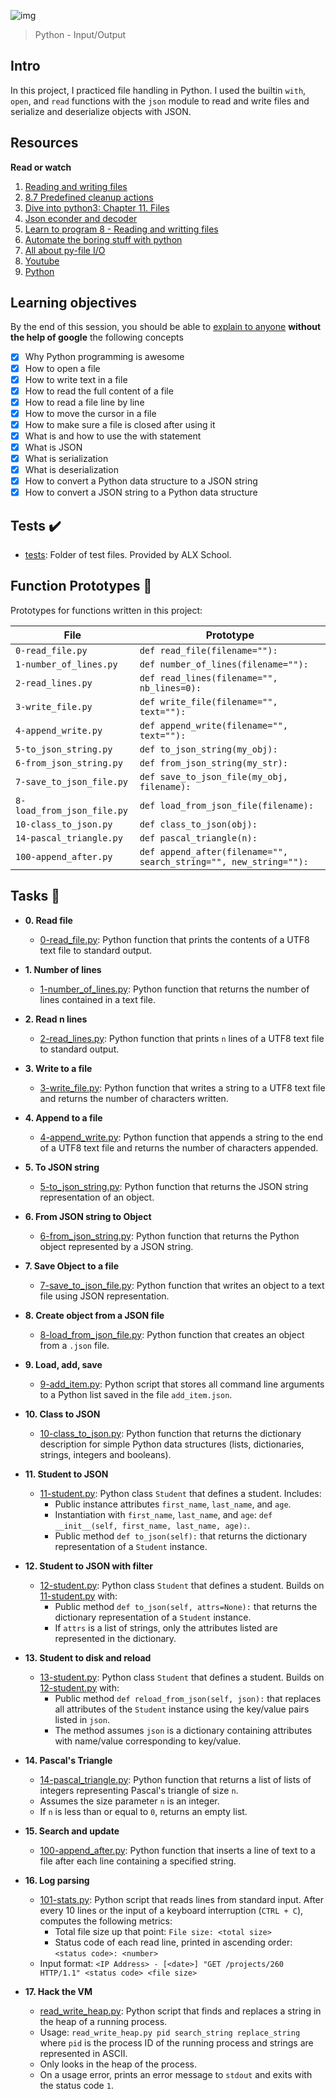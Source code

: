 ![img](https://assets.imaginablefutures.com/media/images/ALX_Logo.max-200x150.png)

> Python - Input/Output

## Intro

In this project, I practiced file handling in Python. I used the builtin `with`,
`open`, and `read` functions with the `json` module to read and write files and
serialize and deserialize objects with JSON.

## Resources

**Read or watch**

1. [Reading and writing files](https://docs.python.org/3/tutorial/inputoutput.html#reading-and-writing-files)
2. [8.7 Predefined cleanup actions](https://docs.python.org/3/tutorial/errors.html#predefined-clean-up-actions)
3. [Dive into python3: Chapter 11. Files](https://histo.ucsf.edu/BMS270/diveintopython3-r802.pdf)
4. [Json econder and decoder](https://docs.python.org/3/library/json.html)
5. [Learn to program 8 - Reading and writting files](https://www.youtube.com/watch?v=EukxMIsNeqU)
6. [Automate the boring stuff with python](https://automatetheboringstuff.com/)
7. [All about py-file I/O](https://techvidvan.com/tutorials/python-file-read-write/s)
8. [Youtube](https://www.youtube.com/results?search_query=python+I%2FO)
9. [Python](https://www.google.com/search?q=python+io)

## Learning objectives

By the end of this session, you should be able to [explain to anyone](https://fs.blog/feynman-learning-technique/) **without the help of google** the following concepts

- [x] Why Python programming is awesome
- [x] How to open a file
- [x] How to write text in a file
- [x] How to read the full content of a file
- [x] How to read a file line by line
- [x] How to move the cursor in a file
- [x] How to make sure a file is closed after using it
- [x] What is and how to use the with statement
- [x] What is JSON
- [x] What is serialization
- [x] What is deserialization
- [x] How to convert a Python data structure to a JSON string
- [x] How to convert a JSON string to a Python data structure

## Tests :heavy_check_mark:

- [tests](./tests): Folder of test files. Provided by ALX School.

## Function Prototypes :floppy_disk:

Prototypes for functions written in this project:

| File                       | Prototype                                                         |
| -------------------------- | ----------------------------------------------------------------- |
| `0-read_file.py`           | `def read_file(filename=""):`                                     |
| `1-number_of_lines.py`     | `def number_of_lines(filename=""):`                               |
| `2-read_lines.py`          | `def read_lines(filename="", nb_lines=0):`                        |
| `3-write_file.py`          | `def write_file(filename="", text=""):`                           |
| `4-append_write.py`        | `def append_write(filename="", text=""):`                         |
| `5-to_json_string.py`      | `def to_json_string(my_obj):`                                     |
| `6-from_json_string.py`    | `def from_json_string(my_str):`                                   |
| `7-save_to_json_file.py`   | `def save_to_json_file(my_obj, filename):`                        |
| `8-load_from_json_file.py` | `def load_from_json_file(filename):`                              |
| `10-class_to_json.py`      | `def class_to_json(obj):`                                         |
| `14-pascal_triangle.py`    | `def pascal_triangle(n):`                                         |
| `100-append_after.py`      | `def append_after(filename="", search_string="", new_string=""):` |

## Tasks :page_with_curl:

- **0. Read file**

  - [0-read_file.py](./0-read_file.py): Python function that prints the contents of a UTF8 text
    file to standard output.

* **1. Number of lines**

  - [1-number_of_lines.py](./1-number_of_lines.py): Python function that returns the number of lines
    contained in a text file.

* **2. Read n lines**

  - [2-read_lines.py](./2-read_lines.py): Python function that prints `n` lines of a UTF8 text
    file to standard output.

* **3. Write to a file**

  - [3-write_file.py](./3-write_file.py): Python function that writes a string to a UTF8 text
    file and returns the number of characters written.

* **4. Append to a file**

  - [4-append_write.py](./4-append_write.py): Python function that appends a string to the end of a
    UTF8 text file and returns the number of characters appended.

* **5. To JSON string**

  - [5-to_json_string.py](./5-to_json_string.py): Python function that returns the JSON string
    representation of an object.

* **6. From JSON string to Object**

  - [6-from_json_string.py](./6-from_json_string.py): Python function that returns the Python object
    represented by a JSON string.

* **7. Save Object to a file**

  - [7-save_to_json_file.py](./7-save_to_json_file.py): Python function that writes an object to a text
    file using JSON representation.

* **8. Create object from a JSON file**

  - [8-load_from_json_file.py](./8-load_from_json_file.py): Python function that creates an object from a
    `.json` file.

* **9. Load, add, save**

  - [9-add_item.py](./9-add_item.py): Python script that stores all command line arguments to a
    Python list saved in the file `add_item.json`.

* **10. Class to JSON**

  - [10-class_to_json.py](./10-class_to_json.py): Python function that returns the dictionary
    description for simple Python data structures (lists, dictionaries, strings,
    integers and booleans).

* **11. Student to JSON**

  - [11-student.py](./11-student.py): Python class `Student` that defines a student. Includes:
    - Public instance attributes `first_name`, `last_name`, and `age`.
    - Instantiation with `first_name`, `last_name`, and `age`:
      `def __init__(self, first_name, last_name, age):`.
    - Public method `def to_json(self):` that returns the dictionary
      representation of a `Student` instance.

* **12. Student to JSON with filter**

  - [12-student.py](./12-student.py): Python class `Student` that defines a student. Builds on
    [11-student.py](./11-student.py) with:
    - Public method `def to_json(self, attrs=None):` that returns the
      dictionary representation of a `Student` instance.
    - If `attrs` is a list of strings, only the attributes listed are
      represented in the dictionary.

* **13. Student to disk and reload**

  - [13-student.py](./13-student.py): Python class `Student` that defines a student. Builds on
    [12-student.py](./12-student.py) with:
    - Public method `def reload_from_json(self, json):` that replaces all
      attributes of the `Student` instance using the key/value pairs listed in `json`.
    - The method assumes `json` is a dictionary containing attributes with
      name/value corresponding to key/value.

* **14. Pascal's Triangle**

  - [14-pascal_triangle.py](./14-pascal_triangle.py): Python function that returns a list of lists of
    integers representing Pascal's triangle of size `n`.
  - Assumes the size parameter `n` is an integer.
  - If `n` is less than or equal to `0`, returns an empty list.

* **15. Search and update**

  - [100-append_after.py](./100-append_after.py): Python function that inserts a line of text to a
    file after each line containing a specified string.

* **16. Log parsing**

  - [101-stats.py](./101-stats.py): Python script that reads lines from standard input. After
    every 10 lines or the input of a keyboard interruption (`CTRL + C`), computes the
    following metrics:
    - Total file size up that point: `File size: <total size>`
    - Status code of each read line, printed in ascending order:
      `<status code>: <number>`
  - Input format: `<IP Address> - [<date>] "GET /projects/260 HTTP/1.1"
<status code> <file size>`

* **17. Hack the VM**

  - [read_write_heap.py](./read_write_heap.py): Python script that finds and replaces a string in the
    heap of a running process.
  - Usage: `read_write_heap.py pid search_string replace_string` where `pid` is
    the process ID of the running process and strings are represented in ASCII.
  - Only looks in the heap of the process.
  - On a usage error, prints an error message to `stdout` and exits with the
    status code `1`.
